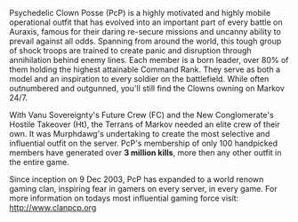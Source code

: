 Psychedelic Clown Posse (PcP) is a highly motivated and highly mobile
operational outfit that has evolved into an important part of every
battle on Auraxis, famous for their daring re-secure missions and
uncanny ability to prevail against all odds. Spanning from around the
world, this tough group of shock troops are trained to create panic and
disruption through annihilation behind enemy lines. Each member is a
born leader, over 80% of them holding the highest attainable Command
Rank. They serve as both a model and an inspiration to every soldier on
the battlefield. While often outnumbered and outgunned, you'll still
find the Clowns owning on Markov 24/7.

With Vanu Sovereignty's Future Crew (FC) and the New Conglomerate's
Hostile Takeover (Ht), the Terrans of Markov needed an elite crew of
their own. It was Murphdawg's undertaking to create the most selective
and influential outfit on the server. PcP's membership of only 100
handpicked members have generated over **3 million kills**, more then
any other outfit in the entire game.

Since inception on 9 Dec 2003, PcP has expanded to a world renown gaming
clan, inspiring fear in gamers on every server, in every game. For more
information on todays most influential gaming force visit:
<http://www.clanpcp.org>
